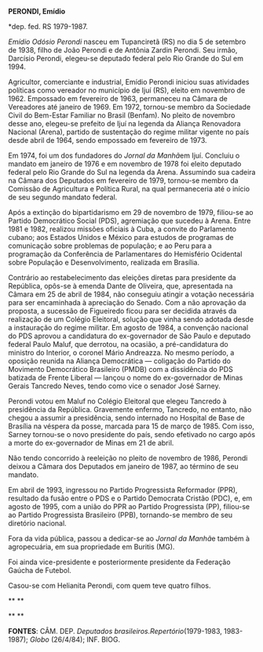 **PERONDI, Emídio**

\*dep. fed. RS 1979-1987.

*Emídio Odósio Perondi* nasceu em Tupanciretã (RS) no dia 5 de setembro
de 1938, filho de João Perondi e de Antônia Zardin Perondi. Seu irmão,
Darcísio Perondi, elegeu-se deputado federal pelo Rio Grande do Sul em
1994.

Agricultor, comerciante e industrial, Emídio Perondi iniciou suas
atividades políticas como vereador no município de Ijuí (RS), eleito em
novembro de 1962. Empossado em fevereiro de 1963, permaneceu na Câmara
de Vereadores até janeiro de 1969. Em 1972, tornou-se membro da
Sociedade Civil do Bem-Estar Familiar no Brasil (Benfam). No pleito de
novembro desse ano, elegeu-se prefeito de Ijuí na legenda da Aliança
Renovadora Nacional (Arena), partido de sustentação do regime militar
vigente no país desde abril de 1964, sendo empossado em fevereiro de
1973.

Em 1974, foi um dos fundadores do *Jornal da Manhã*em Ijuí. Concluiu o
mandato em janeiro de 1976 e em novembro de 1978 foi eleito deputado
federal pelo Rio Grande do Sul na legenda da Arena. Assumindo sua
cadeira na Câmara dos Deputados em fevereiro de 1979, tornou-se membro
da Comissão de Agricultura e Política Rural, na qual permaneceria até o
início de seu segundo mandato federal.

Após a extinção do bipartidarismo em 29 de novembro de 1979, filiou-se
ao Partido Democrático Social (PDS), agremiação que sucedeu à Arena.
Entre 1981 e 1982, realizou missões oficiais à Cuba, a convite do
Parlamento cubano; aos Estados Unidos e México para estudos de programas
de comunicação sobre problemas de população; e ao Peru para a
programação da Conferência de Parlamentares do Hemisfério Ocidental
sobre População e Desenvolvimento, realizada em Brasília.

Contrário ao restabelecimento das eleições diretas para presidente da
República, opôs-se à emenda Dante de Oliveira, que, apresentada na
Câmara em 25 de abril de 1984, não conseguiu atingir a votação
necessária para ser encaminhada à apreciação do Senado. Com a não
aprovação da proposta, a sucessão de Figueiredo ficou para ser decidida
através da realização de um Colégio Eleitoral, solução que vinha sendo
adotada desde a instauração do regime militar. Em agosto de 1984, a
convenção nacional do PDS aprovou a candidatura do ex-governador de São
Paulo e deputado federal Paulo Maluf, que derrotou, na ocasião, a
pré-candidatura do ministro do Interior, o coronel Mário Andreazza. No
mesmo período, a oposição reunida na Aliança Democrática — coligação do
Partido do Movimento Democrático Brasileiro (PMDB) com a dissidência do
PDS batizada de Frente Liberal — lançou o nome do ex-governador de Minas
Gerais Tancredo Neves, tendo como vice o senador José Sarney.

Perondi votou em Maluf no Colégio Eleitoral que elegeu Tancredo à
presidência da República. Gravemente enfermo, Tancredo, no entanto, não
chegou a assumir a presidência, sendo internado no Hospital de Base de
Brasília na véspera da posse, marcada para 15 de março de 1985. Com
isso, Sarney tornou-se o novo presidente do país, sendo efetivado no
cargo após a morte do ex-governador de Minas em 21 de abril.

Não tendo concorrido à reeleição no pleito de novembro de 1986, Perondi
deixou a Câmara dos Deputados em janeiro de 1987, ao término de seu
mandato.

Em abril de 1993, ingressou no Partido Progressista Reformador (PPR),
resultado da fusão entre o PDS e o Partido Democrata Cristão (PDC), e,
em agosto de 1995, com a união do PPR ao Partido Progressista (PP),
filiou-se ao Partido Progressista Brasileiro (PPB), tornando-se membro
de seu diretório nacional.

Fora da vida pública, passou a dedicar-se ao *Jornal da Manhã*e também à
agropecuária, em sua propriedade em Buritis (MG).

Foi ainda vice-presidente e posteriormente presidente da Federação
Gaúcha de Futebol.

Casou-se com Helianita Perondi, com quem teve quatro filhos.

** **

** **

**FONTES**: CÂM. DEP. *Deputados brasileiros.*Repertório**(1979-1983,
1983-1987); *Globo* (26/4/84); INF. BIOG.

 
